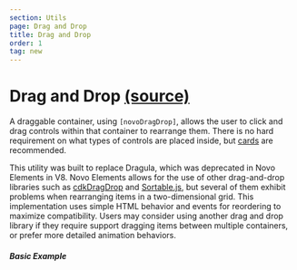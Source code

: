 ```yaml
---
section: Utils
page: Drag and Drop
title: Drag and Drop
order: 1
tag: new
---
```



Drag and Drop [(source)](https://github.com/bullhorn/novo-elements/blob/master/projects/novo-elements/src/elements/drag-drop)
====================================================================================================

A draggable container, using `[novoDragDrop]`, allows the user to click and drag controls within that container to rearrange them. There is no hard requirement on what types of controls are placed inside, but [cards](https://bullhorn.github.io/novo-elements/docs/#/layouts/card/design) are recommended.

This utility was built to replace Dragula, which was deprecated in Novo Elements in V8. Novo Elements allows for the use of other drag-and-drop libraries such as [cdkDragDrop](https://material.angular.io/cdk/drag-drop/overview) and [Sortable.js](https://sortablejs.github.io/ngx-sortablejs/sortable-array), but several of them exhibit problems when rearranging items in a two-dimensional grid. This implementation uses simple HTML behavior and events for reordering to maximize compatibility. Users may consider using another drag and drop library if they require support dragging items between multiple containers, or prefer more detailed animation behaviors.

##### Basic Example

<code-example example="drag-drop"></code-example>